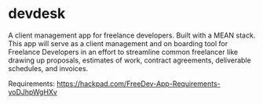 # devdesk
A client management app for freelance developers. Built with a MEAN stack.
This app will serve as a client management and on boarding tool for Freelance Developers in an effort to streamline common freelancer like drawing up proposals, estimates of work, contract agreements, deliverable schedules, and invoices.

Requirements:
https://hackpad.com/FreeDev-App-Requirements-yoDJhpWgHXv
